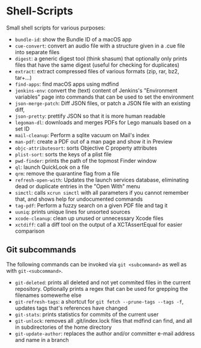 # Shell-Scripts
Small shell scripts for various purposes:

* `bundle-id`: show the Bundle ID of a macOS app
* `cue-convert`: convert an audio file with a structure given in a .cue file into separate files
* `digest`: a generic digest tool (think shasum) that optionally only prints files that have the same digest (useful for checking for duplicates)
* `extract`: extract compressed files of various formats (zip, rar, bz2, tar+...)
* `find-apps`: find macOS apps using mdfind
* `jenkins-env`: convert the (text) content of Jenkins's "Environment variables" page into commands that can be used to set the environment
* `json-merge-patch`: Diff JSON files, or patch a JSON file with an existing diff,
* `json-pretty`: prettify JSON so that it is more human readable
* `legoman-dl`: downloads and merges PDFs for Lego manuals based on a set ID
* `mail-cleanup`: Perform a sqlite vacuum on Mail's index
* `man-pdf`: create a PDF out of a man page and show it in Preview
* `objc-attributesort`: sorts Objective C property attributes
* `plist-sort`: sorts the keys of a plist file
* `pwd-finder`: prints the path of the topmost Finder window
* `ql`: launch QuickLook on a file
* `qrm`: remove the quarantine flag from a file
* `refresh-open-with`: Updates the launch services database, eliminating dead or duplicate entries in the "Open With" menu
* `simctl`: calls `xcrun simctl` with all parameters if you cannot remember that, and shows help for undocumented commands
* `tag-pdf`: Perform a fuzzy search on a given PDF file and tag it
* `uuniq`: prints unique lines for unsorted sources
* `xcode-cleanup`: clean up unused or unnecessary Xcode files
* `xctdiff`: call a diff tool on the output of a XCTAssertEqual for easier comparison

## Git subcommands

The following commands can be invoked via `git <subcommand>` as well as with `git-<subcommand>`.

* `git-deleted`: prints all deleted and not yet commited files in the current repository. Optionally prints a regex that can be used for grepping the filenames somewerhe else
* `git-refresh-tags`: a shortcut for `git fetch --prune-tags --tags -f`, updates tags that's references have changed
* `git-stats`: prints statistics for commits of the current user
* `git-unlock`: removes all .git/index.lock files that mdfind can find, and all in subdirectories of the home directory
* `git-update-author`: replaces the author and/or committer e-mail address and name in a branch
